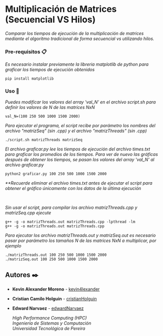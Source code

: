 # Multiplicación de Matrices (Secuencial VS Hilos)

_Comparar los tiempos de ejecución de la multiplicación de matrices mediante el algoritmo tradicional de forma secuencial vs utilizando hilos._


### Pre-requisitos 📋

_Es necesario instalar previamente la libreria matplotlib de python para graficar los tiempos de ejecución obtenidos_

```
pip install matplotlib
```

### Uso 🔧

_Puedes modificar los valores del array 'val_N' en el archivo script.sh para definir los valores de N de las matrices NxN_

```
val_N=(100 250 500 1000 1500 2000)
```

_Para ejecutar el programa, el script recibe por parámetro los nombres del archivo "matrizSeq" (sin .cpp) y el archivo "matrizThreads" (sin .cpp)_

```
./script.sh matrizThreads matrizSeq
```

_El archivo graficar.py lee los tiempos de ejecución del archivo times.txt para graficar los promedios de los tiempos. Para ver de nuevo las gráficas después de obtener los tiempos, se pasan los valores del array 'val_N' al archivo graficar.py_

```
python2 graficar.py 100 250 500 1000 1500 2000
```

_**Recuerde eliminar el archivo times.txt antes de ejecutar el script para obtener el gráfico únicamente con los datos de la última ejecución_

</br>

_Sin usar el script, para compilar los archivo matrizThreads.cpp y matrizSeq.cpp ejecute_

```
g++ -g -o matrizThreads.out matrizThreads.cpp -lpthread -lm
g++ -g -o matrizThreads.out matrizThreads.cpp
```

_Para ejecutar los archivo matrizThreads.out y matrizSeq.out es necesario pasar por parámetro los tamaños N de las matrices NxN a multiplicar, por ejemplo_

```
./matrizThreads.out 100 250 500 1000 1500 2000
./matrizSeq.out 100 250 500 1000 1500 2000
```

## Autores ✒️

* **Kevin Alexander Moreno** - [kevin4lexander](https://github.com/kevin4lexander)
* **Cristian Camilo Holguin** - [cristianHolguin](#fulanito-de-tal)
* **Edward Narvaez** - [edwardNarvaez](#fulanito-de-tal)

  _High Performance Computing (HPC)_</br>
  _Ingeniería de Sistemas y Computación_</br>
  _Universidad Tecnológica de Pereira_
